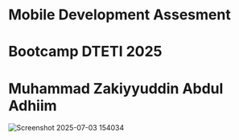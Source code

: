# Mobile Development Assesment
# Bootcamp DTETI 2025
# Muhammad Zakiyyuddin Abdul Adhiim

![Screenshot 2025-07-03 154034](https://github.com/user-attachments/assets/c1c6d830-6ca9-4ac3-bea9-9c420854e878)
